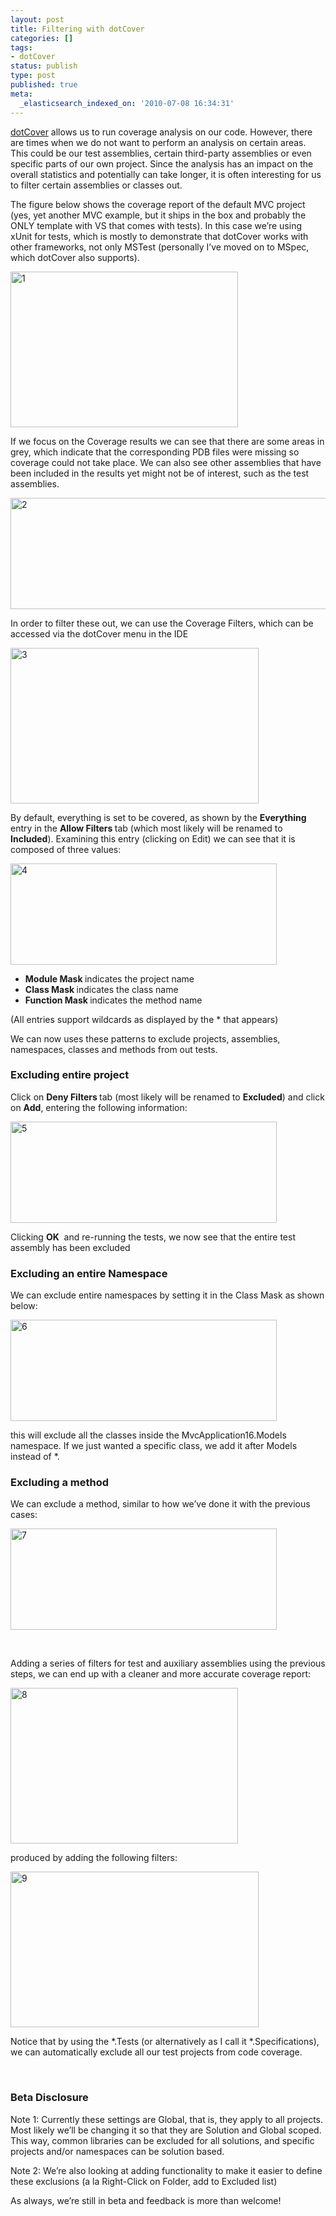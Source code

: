 ```yaml
---
layout: post
title: Filtering with dotCover
categories: []
tags:
- dotCover
status: publish
type: post
published: true
meta:
  _elasticsearch_indexed_on: '2010-07-08 16:34:31'
---
```

<p><a href="http://www.jetbrains.com/dotcover">dotCover</a> allows us to run coverage analysis on our code. However, there are times when we do not want to perform an analysis on certain areas. This could be our test assemblies, certain third-party assemblies or even specific parts of our own project. Since the analysis has an impact on the overall statistics and potentially can take longer, it is often interesting for us to filter certain assemblies or classes out.</p> <p>The figure below shows the coverage report of the default MVC project (yes, yet another MVC example, but it ships in the box and probably the ONLY template with VS that comes with tests). In this case we’re using xUnit for tests, which is mostly to demonstrate that dotCover works with other frameworks, not only MSTest (personally I’ve moved on to MSpec, which dotCover also supports).</p> <p><a href="http://hhariri.files.wordpress.com/2010/11/119.png"><img style="border-bottom:0;border-left:0;display:inline;border-top:0;border-right:0;" title="1" border="0" alt="1" src="http://hhariri.files.wordpress.com/2010/11/1_thumb5.png" width="364" height="249"></a> </p> <p>If we focus on the Coverage results we can see that there are some areas in grey, which indicate that the corresponding PDB files were missing so coverage could not take place. We can also see other assemblies that have been included in the results yet might not be of interest, such as the test assemblies.</p> <p><a href="http://hhariri.files.wordpress.com/2010/11/216.png"><img style="border-bottom:0;border-left:0;display:inline;border-top:0;border-right:0;" title="2" border="0" alt="2" src="http://hhariri.files.wordpress.com/2010/11/2_thumb4.png" width="644" height="178"></a> </p> <p>In order to filter these out, we can use the Coverage Filters, which can be accessed via the dotCover menu in the IDE</p> <p><a href="http://hhariri.files.wordpress.com/2010/11/315.png"><img style="border-bottom:0;border-left:0;display:inline;border-top:0;border-right:0;" title="3" border="0" alt="3" src="http://hhariri.files.wordpress.com/2010/11/3_thumb4.png" width="397" height="249"></a> </p> <p>By default, everything is set to be covered, as shown by the <strong>Everything </strong>entry in the <strong>Allow Filters </strong>tab (which most likely will be renamed to <strong>Included</strong>). Examining this entry (clicking on Edit) we can see that it is composed of three values:</p> <p><a href="http://hhariri.files.wordpress.com/2010/11/415.png"><img style="border-bottom:0;border-left:0;display:inline;border-top:0;border-right:0;" title="4" border="0" alt="4" src="http://hhariri.files.wordpress.com/2010/11/4_thumb4.png" width="426" height="162"></a> </p> <ul> <li><strong>Module Mask </strong>indicates the project name  <li><strong>Class Mask </strong>indicates the class name  <li><strong>Function Mask </strong>indicates the method name </li></ul> <p>(All entries support wildcards as displayed by the * that appears)</p> <p>We can now uses these patterns to exclude projects, assemblies, namespaces, classes and methods from out tests.</p> <h3>Excluding entire project</h3> <p>Click on <strong>Deny Filters </strong>tab (most likely will be renamed to <strong>Excluded</strong>) and click on <strong>Add</strong>, entering the following information:</p> <p><a href="http://hhariri.files.wordpress.com/2010/11/515.png"><img style="border-bottom:0;border-left:0;display:inline;border-top:0;border-right:0;" title="5" border="0" alt="5" src="http://hhariri.files.wordpress.com/2010/11/5_thumb4.png" width="426" height="162"></a> </p> <p>Clicking <strong>OK</strong>&nbsp; and re-running the tests, we now see that the entire test assembly has been excluded</p> <h3>Excluding an entire Namespace</h3> <p>We can exclude entire namespaces by setting it in the Class Mask as shown below:</p> <p><a href="http://hhariri.files.wordpress.com/2010/11/613.png"><img style="border-bottom:0;border-left:0;display:inline;border-top:0;border-right:0;" title="6" border="0" alt="6" src="http://hhariri.files.wordpress.com/2010/11/6_thumb2.png" width="426" height="162"></a> </p> <p>this will exclude all the classes inside the MvcApplication16.Models namespace. If we just wanted a specific class, we add it after Models instead of *.</p> <h3>Excluding a method</h3> <p>We can exclude a method, similar to how we’ve done it with the previous cases:</p> <p><a href="http://hhariri.files.wordpress.com/2010/11/74.png"><img style="border-bottom:0;border-left:0;display:inline;border-top:0;border-right:0;" title="7" border="0" alt="7" src="http://hhariri.files.wordpress.com/2010/11/7_thumb3.png" width="426" height="162"></a> </p> <p>&nbsp;</p> <p>Adding a series of filters for test and auxiliary assemblies using the previous steps, we can end up with a cleaner and more accurate coverage report:</p> <p><a href="http://hhariri.files.wordpress.com/2010/11/84.png"><img style="border-bottom:0;border-left:0;display:inline;border-top:0;border-right:0;" title="8" border="0" alt="8" src="http://hhariri.files.wordpress.com/2010/11/8_thumb2.png" width="364" height="249"></a> </p> <p>produced by adding the following filters:</p> <p><a href="http://hhariri.files.wordpress.com/2010/11/95.png"><img style="border-bottom:0;border-left:0;display:inline;border-top:0;border-right:0;" title="9" border="0" alt="9" src="http://hhariri.files.wordpress.com/2010/11/9_thumb3.png" width="397" height="249"></a> </p> <p>Notice that by using the *.Tests (or alternatively as I call it *.Specifications), we can automatically exclude all our test projects from code coverage.</p> <p>&nbsp;</p> <h3>Beta Disclosure</h3> <p>Note 1: Currently these settings are Global, that is, they apply to all projects. Most likely we’ll be changing it so that they are Solution and Global scoped. This way, common libraries can be excluded for all solutions, and specific projects and/or namespaces can be solution based.</p> <p>Note 2: We’re also looking at adding functionality to make it easier to define these exclusions (a la Right-Click on Folder, add to Excluded list)</p> <p>As always, we’re still in beta and feedback is more than welcome!</p>
